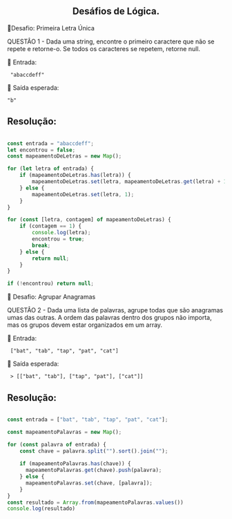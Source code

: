 ## <center> Desáfios de Lógica. </center>

🧩Desafio: Primeira Letra Única

QUESTÂO 1 -
Dada uma string, encontre o primeiro caractere que não se repete e retorne-o. Se todos os caracteres se repetem, retorne null.

🔸 Entrada:

``` "abaccdeff"```

🔹 Saída esperada:

``` "b" ```

## Resolução:

```javascript

const entrada = "abaccdeff";
let encontrou = false;
const mapeamentoDeLetras = new Map();

for (let letra of entrada) {
    if (mapeamentoDeLetras.has(letra)) {
        mapeamentoDeLetras.set(letra, mapeamentoDeLetras.get(letra) + 1);
    } else {
        mapeamentoDeLetras.set(letra, 1);
    }
}

for (const [letra, contagem] of mapeamentoDeLetras) {
    if (contagem == 1) {
        console.log(letra);
        encontrou = true;
        break;
    } else {
        return null;
    }
}

if (!encontrou) return null;
```
🧩 Desafio: Agrupar Anagramas

QUESTÂO 2 - 
Dada uma lista de palavras, agrupe todas que são anagramas umas das outras. A ordem das palavras dentro dos grupos não importa, mas os grupos devem estar organizados em um array.

🔸 Entrada:

``` ["bat", "tab", "tap", "pat", "cat"]```

🔹 Saída esperada:

``` > [["bat", "tab"], ["tap", "pat"], ["cat"]]```

## Resolução:

```javascript

const entrada = ["bat", "tab", "tap", "pat", "cat"];

const mapeamentoPalavras = new Map();

for (const palavra of entrada) {
    const chave = palavra.split("").sort().join("");
  
    if (mapeamentoPalavras.has(chave)) {
      mapeamentoPalavras.get(chave).push(palavra);
    } else {
      mapeamentoPalavras.set(chave, [palavra]);
    }
}
const resultado = Array.from(mapeamentoPalavras.values())
console.log(resultado)
```
